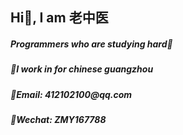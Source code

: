 <h2 align="left">Hi👋, I am 老中医</h2>
<h5 align="left">Programmers who are studying hard💪</h5>
<h5 align="left">📍I work in for chinese guangzhou</h5>
<h5 align="left">📮Email:  412102100@qq.com</h5>
<h5 align="left">💬Wechat: ZMY167788</h5>
